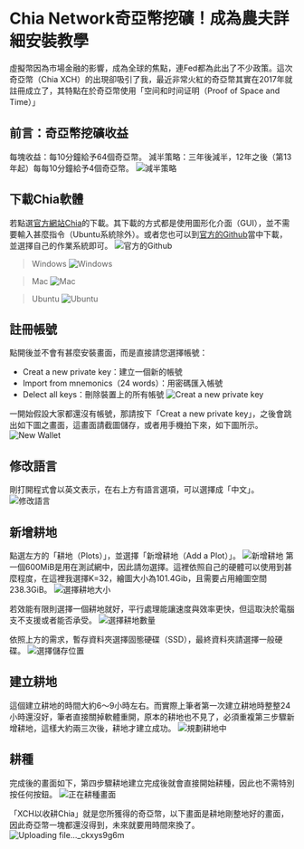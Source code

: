 # Chia Network奇亞幣挖礦！成為農夫詳細安裝教學

虛擬幣因為市場金融的影響，成為全球的焦點，連Fed都為此出了不少政策。這次奇亞幣（Chia XCH）的出現卻吸引了我，最近非常火紅的奇亞幣其實在2017年就註冊成立了，其特點在於奇亞幣使用「空间和时间证明（Proof of Space and Time）」

## 前言：奇亞幣挖礦收益
每塊收益：每10分鐘給予64個奇亞幣。
減半策略：三年後減半，12年之後（第13年起）每每10分鐘給予4個奇亞幣。
![減半策略](https://i.imgur.com/R7JlR8o.png)

## 下載Chia軟體
若點選[官方網站Chia](https://www.chia.net/)的下載。其下載的方式都是使用圖形化介面（GUI），並不需要輸入甚麼指令（Ubuntu系統除外）。或者您也可以到[官方的Github](https://github.com/Chia-Network/chia-blockchain/wiki/INSTALL)當中下載，並選擇自己的作業系統即可。
![官方的Github](https://i.imgur.com/EpWlIG5.png)
> Windows
> ![Windows](https://i.imgur.com/ZH4kK2G.png)

> Mac
> ![Mac](https://i.imgur.com/Mn2EEAu.png)

> Ubuntu
> ![Ubuntu](https://i.imgur.com/j6b1aPX.png)

## 註冊帳號
點開後並不會有甚麼安裝畫面，而是直接請您選擇帳號：

* Creat a new private key：建立一個新的帳號
* Import from mnemonics（24 words）：用密碼匯入帳號
* Delect all keys：刪除裝置上的所有帳號
![Creat a new private key](https://i.imgur.com/5oL6ZtC.png)

一開始假設大家都還沒有帳號，那請按下「Creat a new private key」，之後會跳出如下圖之畫面，這畫面請截圖儲存，或者用手機拍下來，如下圖所示。
![New Wallet](https://i.imgur.com/dV70Kyd.png)

## 修改語言
剛打開程式會以英文表示，在右上方有語言選項，可以選擇成「中文」。
![修改語言](https://i.imgur.com/hwkZgxf.png)

## 新增耕地
點選左方的「耕地（Plots）」，並選擇「新增耕地（Add a Plot）」。
![新增耕地](https://i.imgur.com/Gn0Eiou.png)
第一個600MiB是用在測試網中，因此請勿選擇。這裡依照自己的硬體可以使用到甚麼程度，在這裡我選擇K=32，繪圖大小為101.4Gib，且需要占用繪圖空間238.3GiB。
![選擇耕地大小](https://i.imgur.com/EctB3Qr.png)

若效能有限則選擇一個耕地就好，平行處理能讓速度與效率更快，但這取決於電腦支不支援或者能否承受。
![選擇耕地數量](https://i.imgur.com/OQuWWPF.png)

依照上方的需求，暫存資料夾選擇固態硬碟（SSD），最終資料夾請選擇一般硬碟。
![選擇儲存位置](https://i.imgur.com/aE6Boeg.png)


## 建立耕地
這個建立耕地的時間大約6～9小時左右。而實際上筆者第一次建立耕地時整整24小時還沒好，筆者直接關掉軟體重開，原本的耕地也不見了，必須重複第三步驟新增耕地，這樣大約兩三次後，耕地才建立成功。
![規劃耕地中](https://i.imgur.com/w70bbtE.png)

## 耕種
完成後的畫面如下，第四步驟耕地建立完成後就會直接開始耕種，因此也不需特別按任何按鈕。
![正在耕種畫面](https://i.imgur.com/Aiavg7t.png)

「XCH以收耕Chia」就是您所獲得的奇亞幣，以下畫面是耕地剛整地好的畫面，因此奇亞幣一塊都還沒得到，未來就要用時間來換了。
![Uploading file..._ckxys9g6m](耕種畫面)
